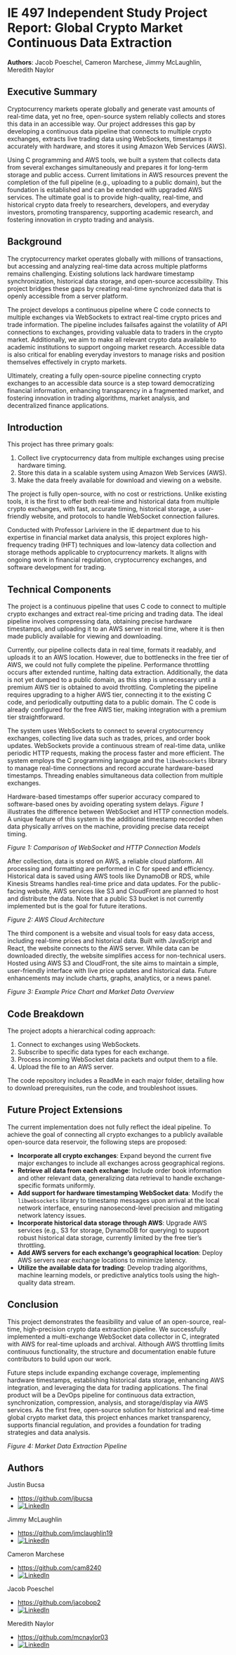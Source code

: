 # IE 497 Independent Study Project Report: Global Crypto Market Continuous Data Extraction

**Authors**: Jacob Poeschel, Cameron Marchese, Jimmy McLaughlin, Meredith Naylor

## Executive Summary
Cryptocurrency markets operate globally and generate vast amounts of real-time data, yet no free, open-source system reliably collects and stores this data in an accessible way. Our project addresses this gap by developing a continuous data pipeline that connects to multiple crypto exchanges, extracts live trading data using WebSockets, timestamps it accurately with hardware, and stores it using Amazon Web Services (AWS). 

Using C programming and AWS tools, we built a system that collects data from several exchanges simultaneously and prepares it for long-term storage and public access. Current limitations in AWS resources prevent the completion of the full pipeline (e.g., uploading to a public domain), but the foundation is established and can be extended with upgraded AWS services. The ultimate goal is to provide high-quality, real-time, and historical crypto data freely to researchers, developers, and everyday investors, promoting transparency, supporting academic research, and fostering innovation in crypto trading and analysis.

## Background
The cryptocurrency market operates globally with millions of transactions, but accessing and analyzing real-time data across multiple platforms remains challenging. Existing solutions lack hardware timestamp synchronization, historical data storage, and open-source accessibility. This project bridges these gaps by creating real-time synchronized data that is openly accessible from a server platform. 

The project develops a continuous pipeline where C code connects to multiple exchanges via WebSockets to extract real-time crypto prices and trade information. The pipeline includes failsafes against the volatility of API connections to exchanges, providing valuable data to traders in the crypto market. Additionally, we aim to make all relevant crypto data available to academic institutions to support ongoing market research. Accessible data is also critical for enabling everyday investors to manage risks and position themselves effectively in crypto markets. 

Ultimately, creating a fully open-source pipeline connecting crypto exchanges to an accessible data source is a step toward democratizing financial information, enhancing transparency in a fragmented market, and fostering innovation in trading algorithms, market analysis, and decentralized finance applications.

## Introduction
This project has three primary goals:
1. Collect live cryptocurrency data from multiple exchanges using precise hardware timing.
2. Store this data in a scalable system using Amazon Web Services (AWS).
3. Make the data freely available for download and viewing on a website.

The project is fully open-source, with no cost or restrictions. Unlike existing tools, it is the first to offer both real-time and historical data from multiple crypto exchanges, with fast, accurate timing, historical storage, a user-friendly website, and protocols to handle WebSocket connection failures. 

Conducted with Professor Lariviere in the IE department due to his expertise in financial market data analysis, this project explores high-frequency trading (HFT) techniques and low-latency data collection and storage methods applicable to cryptocurrency markets. It aligns with ongoing work in financial regulation, cryptocurrency exchanges, and software development for trading.

## Technical Components
The project is a continuous pipeline that uses C code to connect to multiple crypto exchanges and extract real-time pricing and trading data. The ideal pipeline involves compressing data, obtaining precise hardware timestamps, and uploading it to an AWS server in real time, where it is then made publicly available for viewing and downloading. 

Currently, our pipeline collects data in real time, formats it readably, and uploads it to an AWS location. However, due to bottlenecks in the free tier of AWS, we could not fully complete the pipeline. Performance throttling occurs after extended runtime, halting data extraction. Additionally, the data is not yet dumped to a public domain, as this step is unnecessary until a premium AWS tier is obtained to avoid throttling. Completing the pipeline requires upgrading to a higher AWS tier, connecting it to the existing C code, and periodically outputting data to a public domain. The C code is already configured for the free AWS tier, making integration with a premium tier straightforward.

The system uses WebSockets to connect to several cryptocurrency exchanges, collecting live data such as trades, prices, and order book updates. WebSockets provide a continuous stream of real-time data, unlike periodic HTTP requests, making the process faster and more efficient. The system employs the C programming language and the `libwebsockets` library to manage real-time connections and record accurate hardware-based timestamps. Threading enables simultaneous data collection from multiple exchanges.

Hardware-based timestamps offer superior accuracy compared to software-based ones by avoiding operating system delays. *Figure 1* illustrates the difference between WebSocket and HTTP connection models. A unique feature of this system is the additional timestamp recorded when data physically arrives on the machine, providing precise data receipt timing.

*Figure 1: Comparison of WebSocket and HTTP Connection Models*

After collection, data is stored on AWS, a reliable cloud platform. All processing and formatting are performed in C for speed and efficiency. Historical data is saved using AWS tools like DynamoDB or RDS, while Kinesis Streams handles real-time price and data updates. For the public-facing website, AWS services like S3 and CloudFront are planned to host and distribute the data. Note that a public S3 bucket is not currently implemented but is the goal for future iterations.

*Figure 2: AWS Cloud Architecture*

The third component is a website and visual tools for easy data access, including real-time prices and historical data. Built with JavaScript and React, the website connects to the AWS server. While data can be downloaded directly, the website simplifies access for non-technical users. Hosted using AWS S3 and CloudFront, the site aims to maintain a simple, user-friendly interface with live price updates and historical data. Future enhancements may include charts, graphs, analytics, or a news panel.

*Figure 3: Example Price Chart and Market Data Overview*

## Code Breakdown
The project adopts a hierarchical coding approach:
1. Connect to exchanges using WebSockets.
2. Subscribe to specific data types for each exchange.
3. Process incoming WebSocket data packets and output them to a file.
4. Upload the file to an AWS server.

The code repository includes a ReadMe in each major folder, detailing how to download prerequisites, run the code, and troubleshoot issues.

## Future Project Extensions
The current implementation does not fully reflect the ideal pipeline. To achieve the goal of connecting all crypto exchanges to a publicly available open-source data reservoir, the following steps are proposed:

- **Incorporate all crypto exchanges**: Expand beyond the current five major exchanges to include all exchanges across geographical regions.
- **Retrieve all data from each exchange**: Include order book information and other relevant data, generalizing data retrieval to handle exchange-specific formats uniformly.
- **Add support for hardware timestamping WebSocket data**: Modify the `libwebsockets` library to timestamp messages upon arrival at the local network interface, ensuring nanosecond-level precision and mitigating network latency issues.
- **Incorporate historical data storage through AWS**: Upgrade AWS services (e.g., S3 for storage, DynamoDB for querying) to support robust historical data storage, currently limited by the free tier’s throttling.
- **Add AWS servers for each exchange’s geographical location**: Deploy AWS servers near exchange locations to minimize latency.
- **Utilize the available data for trading**: Develop trading algorithms, machine learning models, or predictive analytics tools using the high-quality data stream.

## Conclusion
This project demonstrates the feasibility and value of an open-source, real-time, high-precision crypto data extraction pipeline. We successfully implemented a multi-exchange WebSocket data collector in C, integrated with AWS for real-time uploads and archival. Although AWS throttling limits continuous functionality, the structure and documentation enable future contributors to build upon our work.

Future steps include expanding exchange coverage, implementing hardware timestamps, establishing historical data storage, enhancing AWS integration, and leveraging the data for trading applications. The final product will be a DevOps pipeline for continuous data extraction, synchronization, compression, analysis, and storage/display via AWS services. As the first free, open-source solution for historical and real-time global crypto market data, this project enhances market transparency, supports financial regulation, and provides a foundation for trading strategies and data analysis.

*Figure 4: Market Data Extraction Pipeline*



## Authors

Justin Bucsa
- https://github.com/jbucsa
- [![LinkedIn][linkedin-shield]][linkedin-url-Bucsa]

Jimmy McLaughlin
- https://github.com/jmclaughlin19
- [![LinkedIn][linkedin-shield]][linkedin-url-McLaughlin]

Cameron Marchese
- https://github.com/cam8240
- [![LinkedIn][linkedin-shield]][linkedin-url-Marchese]

Jacob Poeschel
- https://github.com/jacobop2
- [![LinkedIn][linkedin-shield]][linkedin-url-Poeschel]

Meredith Naylor
- https://github.com/mcnaylor03
- [![LinkedIn][linkedin-shield]][linkedin-url-Naylor]


[linkedin-shield]: https://img.shields.io/badge/-LinkedIn-black.svg?style=for-the-badge&logo=linkedin&colorB=555
[linkedin-url-Bucsa]: https://www.linkedin.com/in/justin-bucsa
[linkedin-url-McLaughlin]: https://www.linkedin.com/in/james-mclaughlin-/
[linkedin-url-Marchese]: https://www.linkedin.com/in/cam8240/
[linkedin-url-Poeschel]: https://www.linkedin.com/in/jacob-poeschel/
[linkedin-url-Naylor]: https://www.linkedin.com/in/meredith-naylor/

